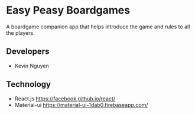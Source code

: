 # Easy Peasy Boardgames

A boardgame companion app that helps introduce the game and rules to all the players.

## Developers

- Kevin Nguyen

## Technology

- React.js
    https://facebook.github.io/react/
- Material-ui
    https://material-ui-1dab0.firebaseapp.com/